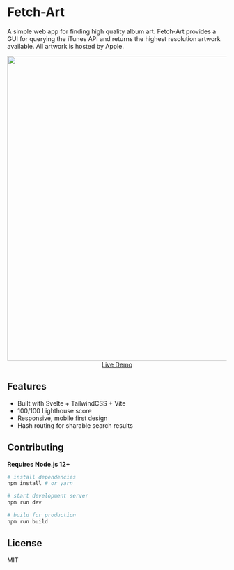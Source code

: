 # Fetch-Art

A simple web app for finding high quality album art. Fetch-Art provides a GUI for querying the iTunes API and returns the highest resolution artwork available. All artwork is hosted by Apple.

<p align="center">
  <a href="https://fetch-art.pages.dev" rel="noreferrer noopener" target="_blank">
    <img src="https://i.imgur.com/3eOPhD0.png" width="700px">
    <br>
    Live Demo
  </a>
</p>

## Features

- Built with Svelte + TailwindCSS + Vite
- 100/100 Lighthouse score
- Responsive, mobile first design
- Hash routing for sharable search results

## Contributing

**Requires Node.js 12+**

``` bash
# install dependencies
npm install # or yarn

# start development server
npm run dev

# build for production
npm run build
```

## License

MIT
